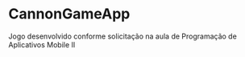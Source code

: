 # CannonGameApp
Jogo desenvolvido conforme solicitação na aula de Programação de Aplicativos Mobile II
